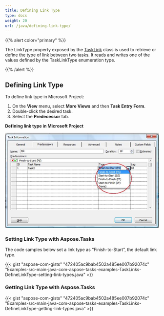 ```yaml
---
title: Defining Link Type
type: docs
weight: 20
url: /java/defining-link-type/
---
```


{{% alert color="primary" %}} 

The LinkType property exposed by the [TaskLink](https://apireference.aspose.com/tasks/java/com.aspose.tasks/TaskLink) class is used to retrieve or define the type of link between two tasks. It reads and writes one of the values defined by the TaskLinkType enumeration type.

{{% /alert %}} 
## **Defining Link Type**
To define link type in Microsoft Project:

1. On the **View** menu, select **More Views** and then **Task Entry Form**.
1. Double-click the desired task.
1. Select the **Predecessor** tab.


**Defining link type in Microsoft Project** 

![todo:image_alt_text](defining-link-type_1.png)
### **Setting Link Type with Aspose.Tasks**
The code samples below set a link type as “Finish-to-Start”, the default link type.

{{< gist "aspose-com-gists" "472405ac9bab4502a485ee007b92074c" "Examples-src-main-java-com-aspose-tasks-examples-TaskLinks-DefineLinkType-setting-link-types.java" >}}
### **Getting Link Type with Aspose.Tasks**
{{< gist "aspose-com-gists" "472405ac9bab4502a485ee007b92074c" "Examples-src-main-java-com-aspose-tasks-examples-TaskLinks-DefineLinkType-getting-link-types.java" >}}
